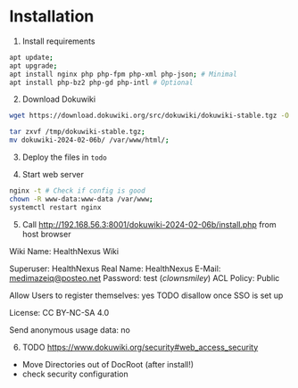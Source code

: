 # Installation

1. Install requirements
```bash
apt update;
apt upgrade;
apt install nginx php php-fpm php-xml php-json; # Minimal
apt install php-bz2 php-gd php-intl # Optional
```

2. Download Dokuwiki
```bash
wget https://download.dokuwiki.org/src/dokuwiki/dokuwiki-stable.tgz -O /tmp/dokuwiki-stable.tgz;

tar zxvf /tmp/dokuwiki-stable.tgz;
mv dokuwiki-2024-02-06b/ /var/www/html/;
```

3. Deploy the files in `todo`

4. Start web server
```bash
nginx -t # Check if config is good
chown -R www-data:www-data /var/www;
systemctl restart nginx
```

5. Call http://192.168.56.3:8001/dokuwiki-2024-02-06b/install.php from host browser

Wiki Name: HealthNexus Wiki

Superuser: HealthNexus
Real Name: HealthNexus
E-Mail: medimazeiq@posteo.net
Password: test (*clownsmiley*)
ACL Policy: Public

Allow Users to register themselves: yes
TODO
disallow once SSO is set up

License: CC BY-NC-SA 4.0

Send anonymous usage data: no

6. TODO 
https://www.dokuwiki.org/security#web_access_security
- Move Directories out of DocRoot (after install!)
- check security configuration

